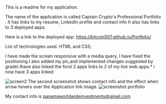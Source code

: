 This is a readme for my application. 

The name of the application is called Captain Crypto's Professional Portfolio . It has links to my resume, LinkedIn profile and contact info
It also has links to 3 deployed apps.

Here is a link to the deployed app: https://bitcoin507.github.io/Portfolio/

List of technologies used. HTML and CSS;

I have made the screen responsive with a media query, I have fixed the positioning.I also added my pic,and implemented changes suggested by grader.Ihave also linked the forst 2 apps links to 2 of my live web apps.* i now have 3 apps linked

 

![screen2](https://user-images.githubusercontent.com/39675578/167664519-5ef733dd-1fa7-4210-bce0-aee0ef97d36d.png)
The second screenshot shows contact info and the effect when arrow hovers over the Application link image.
![screenshot portfolio](https://user-images.githubusercontent.com/39675578/172655518-50f1170a-e7c5-4a5e-9889-dbce28dfefd7.png)

My contact info is panamaworldwideinvestments@gmail.com
